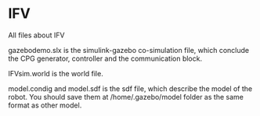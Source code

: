 # IFV
All files about IFV  

gazebodemo.slx is the simulink-gazebo co-simulation file, which conclude the CPG generator, controller and the communication block.  

IFVsim.world is the world file.  

model.condig and model.sdf is the sdf file, which describe the model of the robot. You should save them at /home/.gazebo/model folder as the same format as other model.

